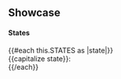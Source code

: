 ## Showcase

<section data-test-percy data-section="showcase">
  
  <h4 class="dummy-h4">States</h4>
  <div class="dummy-dismiss-button-states-grid">
    {{#each this.STATES as |state|}}
      <div>
        <span class="dummy-text-small">{{capitalize state}}:</span>
        <br />
        <Hds::DismissButton mock-state-value={{state}} />
      </div>
    {{/each}}
  </div>
</section>